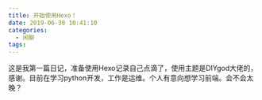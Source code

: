 ```yaml
---
title: 开始使用Hexo！
date: 2019-06-30 10:41:10
categories:
  - 闲聊
tags: 
---
```



这是我第一篇日记，准备使用Hexo记录自己点滴了，使用主题是DIYgod大佬的，感谢。目前在学习python开发，工作是运维。个人有意向想学习前端。会不会太晚？